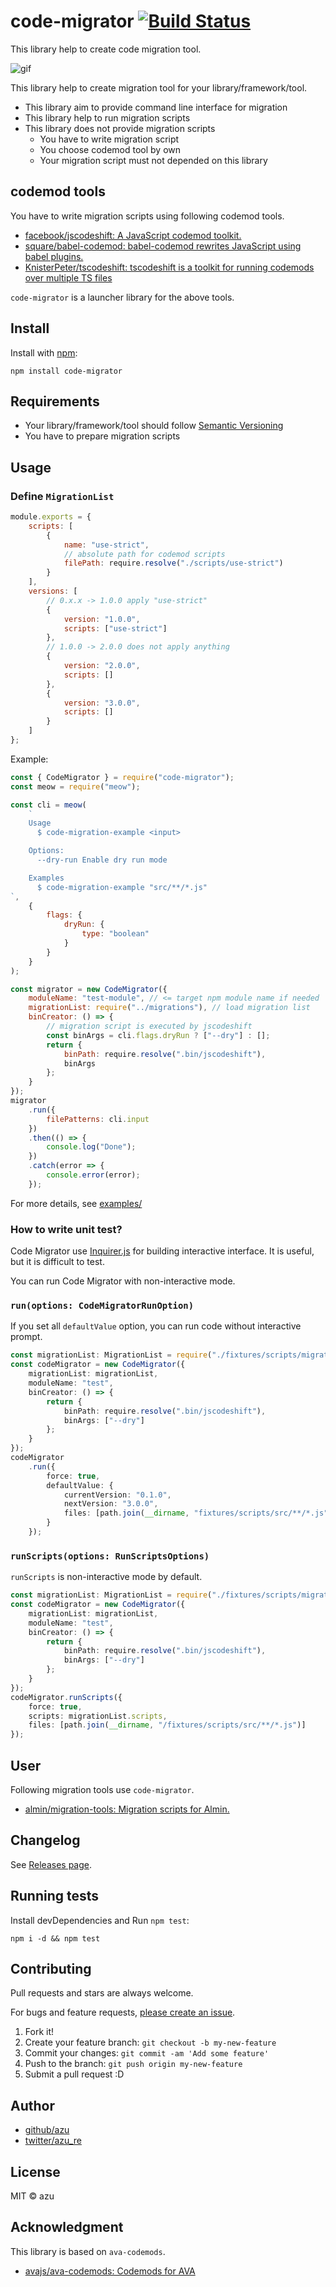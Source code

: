 # code-migrator [![Build Status](https://travis-ci.org/azu/code-migrator.svg?branch=master)](https://travis-ci.org/azu/code-migrator)

This library help to create code migration tool.

![gif](https://media.giphy.com/media/xULW8xOTTWYMgRVhhm/giphy.gif)

This library help to create migration tool for your library/framework/tool.

- This library aim to provide command line interface for migration
- This library help to run migration scripts
- This library does not provide migration scripts
    - You have to write migration script
    - You choose codemod tool by own
    - Your migration script must not depended on this library

## codemod tools

You have to write migration scripts using following codemod tools.

- [facebook/jscodeshift: A JavaScript codemod toolkit.](https://github.com/facebook/jscodeshift)
- [square/babel-codemod: babel-codemod rewrites JavaScript using babel plugins.](https://github.com/square/babel-codemod)
- [KnisterPeter/tscodeshift: tscodeshift is a toolkit for running codemods over multiple TS files](https://github.com/KnisterPeter/tscodeshift)

`code-migrator` is a launcher library for the above tools.

## Install

Install with [npm](https://www.npmjs.com/):

    npm install code-migrator

## Requirements

- Your library/framework/tool should follow [Semantic Versioning](https://semver.org/ "Semantic Versioning")
- You have to prepare migration scripts

## Usage

### Define `MigrationList`

```js
module.exports = {
    scripts: [
        {
            name: "use-strict",
            // absolute path for codemod scripts
            filePath: require.resolve("./scripts/use-strict")
        }
    ],
    versions: [
        // 0.x.x -> 1.0.0 apply "use-strict"
        {
            version: "1.0.0",
            scripts: ["use-strict"]
        },
        // 1.0.0 -> 2.0.0 does not apply anything
        {
            version: "2.0.0",
            scripts: []
        },
        {
            version: "3.0.0",
            scripts: []
        }
    ]
};
```

Example:

```js
const { CodeMigrator } = require("code-migrator");
const meow = require("meow");

const cli = meow(
    `
    Usage
      $ code-migration-example <input>

    Options:
      --dry-run Enable dry run mode

    Examples
      $ code-migration-example "src/**/*.js"
`,
    {
        flags: {
            dryRun: {
                type: "boolean"
            }
        }
    }
);

const migrator = new CodeMigrator({
    moduleName: "test-module", // <= target npm module name if needed
    migrationList: require("../migrations"), // load migration list
    binCreator: () => {
        // migration script is executed by jscodeshift
        const binArgs = cli.flags.dryRun ? ["--dry"] : [];
        return {
            binPath: require.resolve(".bin/jscodeshift"),
            binArgs
        };
    }
});
migrator
    .run({
        filePatterns: cli.input
    })
    .then(() => {
        console.log("Done");
    })
    .catch(error => {
        console.error(error);
    });
```

For more details, see [examples/](./examples/)

### How to write unit test?

Code Migrator use [Inquirer.js](https://github.com/SBoudrias/Inquirer.js "Inquirer.js") for building interactive interface.
It is useful, but it is difficult to test.

You can run Code Migrator with non-interactive mode.

### `run(options: CodeMigratorRunOption)`

If you set all `defaultValue` option, you can run code without interactive prompt. 
 
```ts
const migrationList: MigrationList = require("./fixtures/scripts/migrations.js");
const codeMigrator = new CodeMigrator({
    migrationList: migrationList,
    moduleName: "test",
    binCreator: () => {
        return {
            binPath: require.resolve(".bin/jscodeshift"),
            binArgs: ["--dry"]
        };
    }
});
codeMigrator
    .run({
        force: true,
        defaultValue: {
            currentVersion: "0.1.0",
            nextVersion: "3.0.0",
            files: [path.join(__dirname, "fixtures/scripts/src/**/*.js")]
        }
    });
```

### `runScripts(options: RunScriptsOptions)`

`runScripts` is non-interactive mode by default.

```ts
const migrationList: MigrationList = require("./fixtures/scripts/migrations.js");
const codeMigrator = new CodeMigrator({
    migrationList: migrationList,
    moduleName: "test",
    binCreator: () => {
        return {
            binPath: require.resolve(".bin/jscodeshift"),
            binArgs: ["--dry"]
        };
    }
});
codeMigrator.runScripts({
    force: true,
    scripts: migrationList.scripts,
    files: [path.join(__dirname, "/fixtures/scripts/src/**/*.js")]
});
```

## User

Following migration tools use `code-migrator`.

- [almin/migration-tools: Migration scripts for Almin.](https://github.com/almin/migration-tools "almin/migration-tools: Migration scripts for Almin.")

## Changelog

See [Releases page](https://github.com/azu/code-migrator/releases).

## Running tests

Install devDependencies and Run `npm test`:

    npm i -d && npm test

## Contributing

Pull requests and stars are always welcome.

For bugs and feature requests, [please create an issue](https://github.com/azu/code-migrator/issues).

1. Fork it!
2. Create your feature branch: `git checkout -b my-new-feature`
3. Commit your changes: `git commit -am 'Add some feature'`
4. Push to the branch: `git push origin my-new-feature`
5. Submit a pull request :D

## Author

- [github/azu](https://github.com/azu)
- [twitter/azu_re](https://twitter.com/azu_re)

## License

MIT © azu

## Acknowledgment

This library is based on `ava-codemods`.

- [avajs/ava-codemods: Codemods for AVA](https://github.com/avajs/ava-codemods "avajs/ava-codemods: Codemods for AVA")
